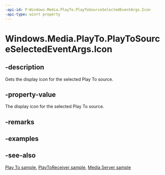 ```yaml
---
-api-id: P:Windows.Media.PlayTo.PlayToSourceSelectedEventArgs.Icon
-api-type: winrt property
---
```


<!-- Property syntax
public Windows.Storage.Streams.IRandomAccessStreamWithContentType Icon { get; }
-->

# Windows.Media.PlayTo.PlayToSourceSelectedEventArgs.Icon

## -description
Gets the display icon for the selected Play To source.

## -property-value
The display icon for the selected Play To source.

## -remarks


## -examples

## -see-also
[Play To sample](https://github.com/microsoftarchive/msdn-code-gallery-microsoft/tree/master/Official%20Windows%20Platform%20Sample/Windows%208%20app%20samples/%5BC%2B%2B%5D-Windows%208%20app%20samples/C%2B%2B/Windows%208%20app%20samples/Media%20Play%20To%20sample%20(Windows%208)), [PlayToReceiver sample](https://go.microsoft.com/fwlink/p/?linkid=245167), [Media Server sample](https://go.microsoft.com/fwlink/p/?linkid=245168)
